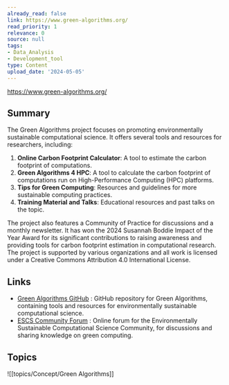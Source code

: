 ```yaml
---
already_read: false
link: https://www.green-algorithms.org/
read_priority: 1
relevance: 0
source: null
tags:
- Data_Analysis
- Development_tool
type: Content
upload_date: '2024-05-05'
---
```


https://www.green-algorithms.org/
## Summary

The Green Algorithms project focuses on promoting environmentally sustainable computational science. It offers several tools and resources for researchers, including:

1. **Online Carbon Footprint Calculator**: A tool to estimate the carbon footprint of computations.
2. **Green Algorithms 4 HPC**: A tool to calculate the carbon footprint of computations run on High-Performance Computing (HPC) platforms.
3. **Tips for Green Computing**: Resources and guidelines for more sustainable computing practices.
4. **Training Material and Talks**: Educational resources and past talks on the topic.

The project also features a Community of Practice for discussions and a monthly newsletter. It has won the 2024 Susannah Boddie Impact of the Year Award for its significant contributions to raising awareness and providing tools for carbon footprint estimation in computational research. The project is supported by various organizations and all work is licensed under a Creative Commons Attribution 4.0 International License.
## Links

- [Green Algorithms GitHub](https://github.com/GreenAlgorithms?tab=repositories) : GitHub repository for Green Algorithms, containing tools and resources for environmentally sustainable computational science.
- [ESCS Community Forum](https://forum.escs-community.org/) : Online forum for the Environmentally Sustainable Computational Science Community, for discussions and sharing knowledge on green computing.

## Topics

![[topics/Concept/Green Algorithms]]